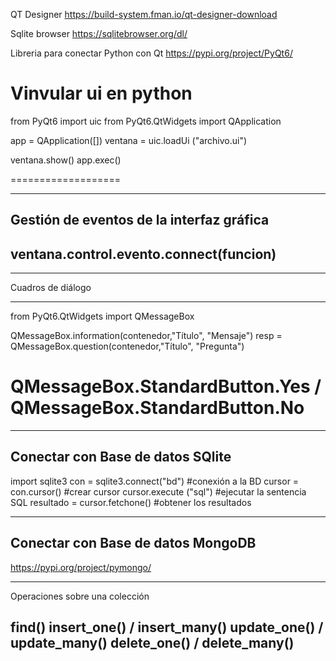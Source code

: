 QT Designer
https://build-system.fman.io/qt-designer-download

Sqlite browser
https://sqlitebrowser.org/dl/

Libreria para conectar Python con Qt
https://pypi.org/project/PyQt6/

Vinvular ui en python
===================
from PyQt6 import uic
from PyQt6.QtWidgets import QApplication

app = QApplication([])
ventana = uic.loadUi ("archivo.ui")

ventana.show()
app.exec()

===================

******************************************
Gestión de eventos de la interfaz gráfica
---
ventana.control.evento.connect(funcion)
---
***************************************

Cuadros de diálogo
***************************************
from PyQt6.QtWidgets import QMessageBox

QMessageBox.information(contenedor,"Título", "Mensaje")
resp = QMessageBox.question(contenedor,"Título", "Pregunta")
# QMessageBox.StandardButton.Yes / QMessageBox.StandardButton.No

---------------------------------------------
Conectar con Base de datos SQlite
---------------------------------------------
import sqlite3
con = sqlite3.connect("bd") #conexión a la BD
cursor = con.cursor() #crear cursor
cursor.execute ("sql") #ejecutar la sentencia SQL
resultado = cursor.fetchone() #obtener los resultados

---------------------------------------------
Conectar con Base de datos MongoDB
---------------------------------------------
https://pypi.org/project/pymongo/

---------------
Operaciones sobre una colección

find()
insert_one() / insert_many()
update_one() / update_many()
delete_one() / delete_many()
---------------

